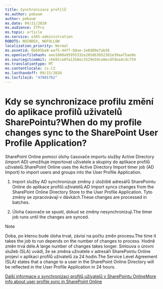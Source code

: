 ```yaml
---
title: Synchronizace profilů
ms.author: pebaum
author: pebaum
ms.date: 04/21/2020
ms.audience: ITPro
ms.topic: article
ms.service: o365-administration
ROBOTS: NOINDEX, NOFOLLOW
localization_priority: Normal
ms.assetid: 6b695be8-eaf5-44ff-b0ae-1e0d89e7ab36
ms.openlocfilehash: eee1080a95955332e205db3852381e39aaf5ae0e
ms.sourcegitcommit: c6692ce0fa1358ec3529e59ca0ecdfdea4cdc759
ms.translationtype: MT
ms.contentlocale: cs-CZ
ms.lasthandoff: 09/15/2020
ms.locfileid: "47801762"
---
```

# <a name="when-do-my-profile-changes-sync-to-the-sharepoint-user-profile-application"></a><span data-ttu-id="a7841-102">Kdy se synchronizace profilu změní do aplikace profilů uživatelů SharePointu?</span><span class="sxs-lookup"><span data-stu-id="a7841-102">When do my profile changes sync to the SharePoint User Profile Application?</span></span>

<span data-ttu-id="a7841-103">SharePoint Online pomocí úlohy časovače importu služby Active Directory (import AD) umožňuje importovat uživatele a skupiny do aplikace profilů uživatelů.</span><span class="sxs-lookup"><span data-stu-id="a7841-103">SharePoint Online uses the Active Directory Import timer job (AD Import) to import users and groups into the User Profile Application.</span></span> 
  
1. <span data-ttu-id="a7841-104">Import služby AD synchronizuje změny z úložiště adresářů SharePointu Online do aplikace profilů uživatelů.</span><span class="sxs-lookup"><span data-stu-id="a7841-104">AD Import syncs changes from the SharePoint Online Directory Store to the User Profile Application.</span></span> <span data-ttu-id="a7841-105">Tyto změny se zpracovávají v dávkách.</span><span class="sxs-lookup"><span data-stu-id="a7841-105">These changes are processed in batches.</span></span>
    
2. <span data-ttu-id="a7841-106">Úloha časovače se spustí, dokud se změny nesynchronizují.</span><span class="sxs-lookup"><span data-stu-id="a7841-106">The timer job runs until the changes are synced.</span></span>
    
> [!NOTE]
> <span data-ttu-id="a7841-107">Doba, po kterou bude úloha trvat, závisí na počtu změn procesu.</span><span class="sxs-lookup"><span data-stu-id="a7841-107">The time it takes the job to run depends on the number of changes to process.</span></span> <span data-ttu-id="a7841-108">Hodně změn trvá déle.</span><span class="sxs-lookup"><span data-stu-id="a7841-108">A large number of changes takes longer.</span></span> <span data-ttu-id="a7841-109">Smlouva o úrovni služeb (SLA) uvádí, že se změna uživatele v adresáři SharePointu Online projeví v aplikaci profilů uživatelů za 24 hodin.</span><span class="sxs-lookup"><span data-stu-id="a7841-109">The Service Level Agreement (SLA) states that a change to a user in the SharePoint Online Directory will be reflected in the User Profile Application in 24 hours.</span></span> 
  
[<span data-ttu-id="a7841-110">Další informace o synchronizaci profilů uživatelů v SharePointu Online</span><span class="sxs-lookup"><span data-stu-id="a7841-110">More info about user profile sync in SharePoint Online</span></span>](https://go.microsoft.com/fwlink/?linkid=875671)
  

